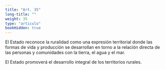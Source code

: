 ```yaml
---
title: "Art. 35"
long-title: ""
weight: 35
type: "articulo"
bookHidden: true
---
```

El Estado reconoce la ruralidad como una expresión territorial donde las formas de vida y producción se desarrollan en torno a la relación directa de las personas y comunidades con la tierra, el agua y el mar.
 
El Estado promoverá el desarrollo integral de los territorios rurales.
